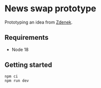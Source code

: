 # News swap prototype

Prototyping an idea from [Zdenek](https://github.com/zdenekhynek).

## Requirements

- Node 18

## Getting started

```sh
npm ci
npm run dev
```
